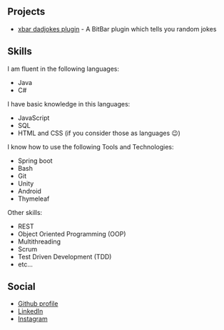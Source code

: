 ## Projects
* [xbar dadjokes plugin](https://www.simonpeier.net/xbar-dadjokes-plugin/) - A BitBar plugin which tells you random jokes

## Skills
I am fluent in the following languages:
* Java
* C#

I have basic knowledge in this languages:
* JavaScript
* SQL
* HTML and CSS (if you consider those as languages 😉)

I know how to use the following Tools and Technologies:
* Spring boot
* Bash
* Git
* Unity
* Android
* Thymeleaf

Other skills:
* REST
* Object Oriented Programming (OOP)
* Multithreading
* Scrum
* Test Driven Development (TDD)
* etc...

## Social
* [Github profile](https://github.com/simonpeier)
* [LinkedIn](https://www.linkedin.com/in/simon-p-ab7a35159)
* [Instagram](https://www.instagram.com/thsnkr)

